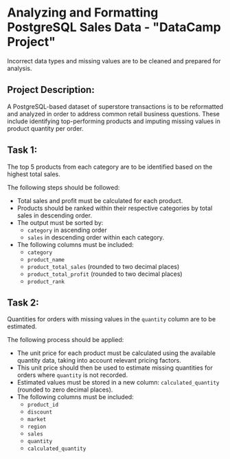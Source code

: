 
# Analyzing and Formatting PostgreSQL Sales Data - "DataCamp Project"

Incorrect data types and missing values are to be cleaned and prepared for analysis.

## Project Description:

A PostgreSQL-based dataset of superstore transactions is to be reformatted and analyzed in order to address common retail business questions. These include identifying top-performing products and imputing missing values in product quantity per order.

## Task 1:

The top 5 products from each category are to be identified based on the highest total sales.

The following steps should be followed:
- Total sales and profit must be calculated for each product.
- Products should be ranked within their respective categories by total sales in descending order.
- The output must be sorted by:
  - `category` in ascending order
  - `sales` in descending order within each category.
- The following columns must be included:
  - `category`
  - `product_name`
  - `product_total_sales` (rounded to two decimal places)
  - `product_total_profit` (rounded to two decimal places)
  - `product_rank`

## Task 2:

Quantities for orders with missing values in the `quantity` column are to be estimated.

The following process should be applied:
- The unit price for each product must be calculated using the available quantity data, taking into account relevant pricing factors.
- This unit price should then be used to estimate missing quantities for orders where `quantity` is not recorded.
- Estimated values must be stored in a new column: `calculated_quantity` (rounded to zero decimal places).
- The following columns must be included:
  - `product_id`
  - `discount`
  - `market`
  - `region`
  - `sales`
  - `quantity`
  - `calculated_quantity`
